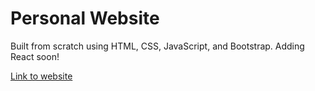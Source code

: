# Personal Website

Built from scratch using HTML, CSS, JavaScript, and Bootstrap. Adding React soon!

[Link to website](https://sat048.github.io/personal_website/)
